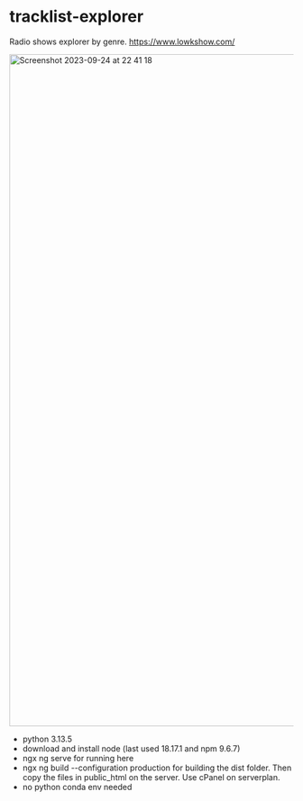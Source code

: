 # tracklist-explorer
Radio shows explorer by genre.
https://www.lowkshow.com/

<img width="1192" alt="Screenshot 2023-09-24 at 22 41 18" src="https://github.com/anielrossi/tracklist-explorer/assets/12391892/20b005a1-bd7e-4230-ada1-d9e1074321fa">

- python 3.13.5
- download and install node (last used 18.17.1 and npm 9.6.7)
- ngx ng serve for running here 
- ngx ng build --configuration production for building the dist folder. Then copy the files in public_html on the server. Use cPanel on serverplan. 
- no python conda env needed